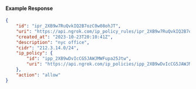 <!-- Code generated for API Clients. DO NOT EDIT. -->

#### Example Response

```json
{
	"id": "ipr_2XB9w7RuQvkIQ2B7ozC0w08ohJT",
	"uri": "https://api.ngrok.com/ip_policy_rules/ipr_2XB9w7RuQvkIQ2B7ozC0w08ohJT",
	"created_at": "2023-10-23T20:10:41Z",
	"description": "nyc office",
	"cidr": "212.3.14.0/24",
	"ip_policy": {
		"id": "ipp_2XB9wDvIcCG5JAWJMWFupa25Jtw",
		"uri": "https://api.ngrok.com/ip_policies/ipp_2XB9wDvIcCG5JAWJMWFupa25Jtw"
	},
	"action": "allow"
}
```
